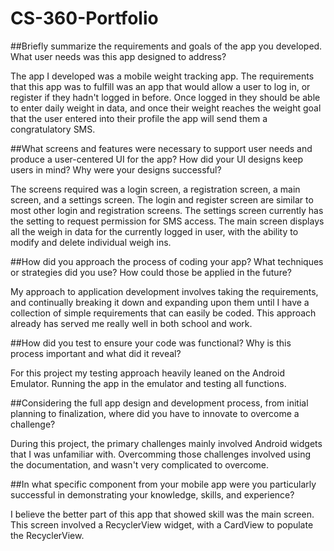 # CS-360-Portfolio


##Briefly summarize the requirements and goals of the app you developed. What user needs was this app designed to address?

The app I developed was a mobile weight tracking app.  The requirements that this app was to fulfill was an app that would allow a user to log in, or register if they hadn't logged in before.  Once logged in they should be able to enter daily weight in data, and once their weight reaches the weight goal that the user entered into their profile the app will send them a congratulatory SMS.


##What screens and features were necessary to support user needs and produce a user-centered UI for the app? How did your UI designs keep users in mind? Why were your designs successful?

The screens required was a login screen, a registration screen, a main screen, and a settings screen.  The login and register screen are similar to most other login and registration screens.  The settings screen currently has the setting to request permission for SMS access.  The main screen displays all the weigh in data for the currently logged in user, with the ability to modify and delete individual weigh ins.
    
    
##How did you approach the process of coding your app? What techniques or strategies did you use? How could those be applied in the future?

My approach to application development involves taking the requirements, and continually breaking it down and expanding upon them until I have a collection of simple requirements that can easily be coded.  This approach already has served me really well in both school and work.


##How did you test to ensure your code was functional? Why is this process important and what did it reveal?

For this project my testing approach heavily leaned on the Android Emulator.  Running the app in the emulator and testing all functions.


##Considering the full app design and development process, from initial planning to finalization, where did you have to innovate to overcome a challenge?

During this project, the primary challenges mainly involved Android widgets that I was unfamiliar with.  Overcomming those challenges involved using the documentation, and wasn't very complicated to overcome.


##In what specific component from your mobile app were you particularly successful in demonstrating your knowledge, skills, and experience?

I believe the better part of this app that showed skill was the main screen.  This screen involved a RecyclerView widget, with a CardView to populate the RecyclerView.
